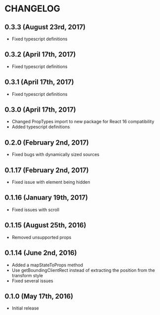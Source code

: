 # CHANGELOG

## 0.3.3 (August 23rd, 2017)

- Fixed typescript definitions

## 0.3.2 (April 17th, 2017)

- Fixed typescript definitions

## 0.3.1 (April 17th, 2017)

- Fixed typescript definitions

## 0.3.0 (April 17th, 2017)

- Changed PropTypes import to new package for React 16 compatibility
- Added typescript definitions

## 0.2.0 (February 2nd, 2017)

- Fixed bugs with dynamically sized sources

## 0.1.17 (February 2nd, 2017)

- Fixed issue with element being hidden

## 0.1.16 (January 19th, 2017)

- Fixed issues with scroll

## 0.1.15 (August 25th, 2016)

- Removed unsupported props

## 0.1.14 (June 2nd, 2016)

- Added a mapStateToProps method
- Use getBoundingClientRect instead of extracting the position from the transform style
- Fixed several issues

## 0.1.0 (May 17th, 2016)

- Initial release
